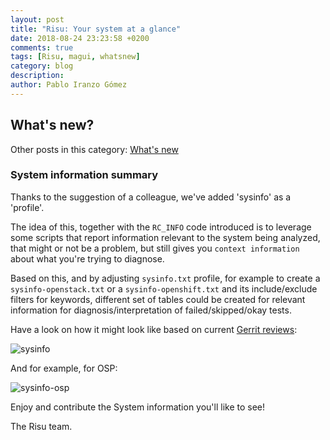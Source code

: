 ```yaml
---
layout: post
title: "Risu: Your system at a glance"
date: 2018-08-24 23:23:58 +0200
comments: true
tags: [Risu, magui, whatsnew]
category: blog
description:
author: Pablo Iranzo Gómez
---
```


## What's new?

Other posts in this category: [What's new]({tag}whatsnew)

### System information summary

Thanks to the suggestion of a colleague, we've added 'sysinfo' as a 'profile'.

The idea of this, together with the `RC_INFO` code introduced is to leverage some scripts that report information relevant to the system being analyzed, that might or not be a problem, but still gives you `context information` about what you're trying to diagnose.

Based on this, and by adjusting `sysinfo.txt` profile, for example to create a `sysinfo-openstack.txt` or a `sysinfo-openshift.txt` and its include/exclude filters for keywords, different set of tables could be created for relevant information for diagnosis/interpretation of failed/skipped/okay tests.

Have a look on how it might look like based on current [Gerrit reviews](https://review.gerrithub.io/c/Risuorg/Risu/+/423423):

![sysinfo]({attach}images/sysinfo.jpg)

And for example, for OSP:

![sysinfo-osp]({attach}images/sysinfo-osp.jpg)

Enjoy and contribute the System information you'll like to see!

The Risu team.
